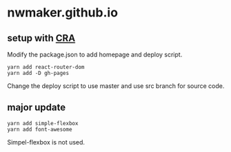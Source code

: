 # nwmaker.github.io

## setup with [CRA](https://github.com/facebookincubator/create-react-app)

Modify the package.json to add homepage and deploy script.

```
yarn add react-router-dom
yarn add -D gh-pages
```

Change the deploy script to use master and use src branch for source code.

## major update

```
yarn add simple-flexbox
yarn add font-awesome
```
Simpel-flexbox is not used.

